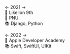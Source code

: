 <- 2021 -> <br>
🦁 Likelion 9th <br>
🏫 PNU <br>
📚 Django, Python <br>


<- 2022 -> <br>
🍏 Apple Developer Academy <br>
📚 Swift, SwiftUI, UIKit
